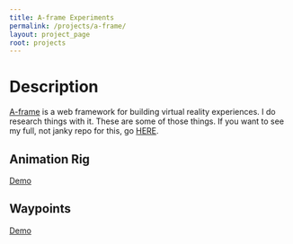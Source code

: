 ```yaml
---
title: A-frame Experiments
permalink: /projects/a-frame/
layout: project_page
root: projects
---
```

# Description #
[A-frame](https://aframe.io/) is a web framework for building virtual reality experiences. I do research things with it. These are some of those things.
If you want to see my full, not janky repo for this, go [HERE](https://github.com/rhiannanberry/A-Frame-Experiments/).

## Animation Rig #
[Demo](animation-rig) 

## Waypoints #
[Demo](waypoints)


